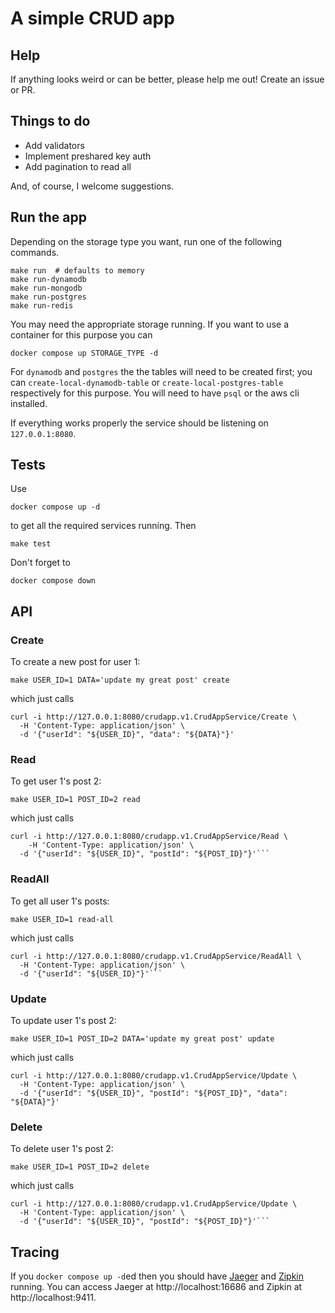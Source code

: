 # A simple CRUD app

## Help

If anything looks weird or can be better, please help me out! Create an issue or PR.

## Things to do

- Add validators
- Implement preshared key auth
- Add pagination to read all

And, of course, I welcome suggestions.

## Run the app

Depending on the storage type you want, run one of the following commands.
```
make run  # defaults to memory
make run-dynamodb
make run-mongodb
make run-postgres
make run-redis
```

You may need the appropriate storage running. If you want to use a container for this purpose you can
```
docker compose up STORAGE_TYPE -d
```
For `dynamodb` and `postgres` the the tables will need to be created first; you can `create-local-dynamodb-table` or `create-local-postgres-table` respectively for this purpose. You will need to have `psql` or the aws cli installed.

If everything works properly the service should be listening on `127.0.0.1:8080`.

## Tests

Use
```
docker compose up -d
```
to get all the required services running. Then
```
make test
```
Don't forget to
```
docker compose down
```

## API

### Create

To create a new post for user 1:
```
make USER_ID=1 DATA='update my great post' create
```
which just calls
```
curl -i http://127.0.0.1:8080/crudapp.v1.CrudAppService/Create \
  -H 'Content-Type: application/json' \
  -d '{"userId": "${USER_ID}", "data": "${DATA}"}'
```

### Read

To get user 1's post 2: 
```
make USER_ID=1 POST_ID=2 read
```
which just calls
```
curl -i http://127.0.0.1:8080/crudapp.v1.CrudAppService/Read \
	-H 'Content-Type: application/json' \
  -d '{"userId": "${USER_ID}", "postId": "${POST_ID}"}'```
```

### ReadAll

To get all user 1's posts:
```
make USER_ID=1 read-all
```
which just calls
```
curl -i http://127.0.0.1:8080/crudapp.v1.CrudAppService/ReadAll \
  -H 'Content-Type: application/json' \
  -d '{"userId": "${USER_ID}"}'```
```

### Update

To update user 1's post 2: 
```
make USER_ID=1 POST_ID=2 DATA='update my great post' update
```
which just calls
```
curl -i http://127.0.0.1:8080/crudapp.v1.CrudAppService/Update \
  -H 'Content-Type: application/json' \
  -d '{"userId": "${USER_ID}", "postId": "${POST_ID}", "data": "${DATA}"}'
```

### Delete

To delete user 1's post 2: 
```
make USER_ID=1 POST_ID=2 delete
```
which just calls
```
curl -i http://127.0.0.1:8080/crudapp.v1.CrudAppService/Update \
  -H 'Content-Type: application/json' \
  -d '{"userId": "${USER_ID}", "postId": "${POST_ID}"}'```
```

## Tracing

If you `docker compose up -d`ed then you should have [Jaeger](https://www.jaegertracing.io/) and [Zipkin](https://zipkin.io/) running. You can access Jaeger at http://localhost:16686 and Zipkin at http://localhost:9411.
